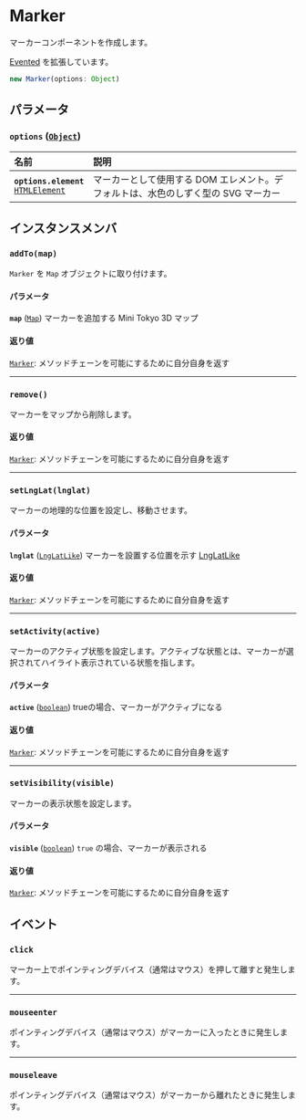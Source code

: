 # Marker

マーカーコンポーネントを作成します。

[Evented](https://docs.mapbox.com/mapbox-gl-js/api/events/#evented) を拡張しています。

```js
new Marker(options: Object)
```

## パラメータ

### **`options`** ([`Object`](https://developer.mozilla.org/docs/Web/JavaScript/Reference/Global_Objects/Object))

名前 | 説明
:-- | :--
**`options.element`**<br>[`HTMLElement`](https://developer.mozilla.org/docs/Web/HTML/Element) | マーカーとして使用する DOM エレメント。デフォルトは、水色のしずく型の SVG マーカー

## インスタンスメンバ

### **`addTo(map)`**

`Marker` を `Map` オブジェクトに取り付けます。

#### パラメータ

**`map`** ([`Map`](./map.md)) マーカーを追加する Mini Tokyo 3D マップ

#### 返り値

[`Marker`](./marker.md): メソッドチェーンを可能にするために自分自身を返す

---

### **`remove()`**

マーカーをマップから削除します。

#### 返り値

[`Marker`](./marker.md): メソッドチェーンを可能にするために自分自身を返す

---

### **`setLngLat(lnglat)`**

マーカーの地理的な位置を設定し、移動させます。

#### パラメータ

**`lnglat`** ([`LngLatLike`](https://docs.mapbox.com/mapbox-gl-js/api/geography/#lnglatlike)) マーカーを設置する位置を示す [LngLatLike](https://docs.mapbox.com/mapbox-gl-js/api/geography/#lnglatlike)

#### 返り値

[`Marker`](./marker.md): メソッドチェーンを可能にするために自分自身を返す

---

### **`setActivity(active)`**

マーカーのアクティブ状態を設定します。アクティブな状態とは、マーカーが選択されてハイライト表示されている状態を指します。

#### パラメータ

**`active`** ([`boolean`](https://developer.mozilla.org/docs/Web/JavaScript/Reference/Global_Objects/Boolean)) trueの場合、マーカーがアクティブになる

#### 返り値

[`Marker`](./marker.md): メソッドチェーンを可能にするために自分自身を返す

---

### **`setVisibility(visible)`**

マーカーの表示状態を設定します。

#### パラメータ

**`visible`** ([`boolean`](https://developer.mozilla.org/docs/Web/JavaScript/Reference/Global_Objects/Boolean)) `true` の場合、マーカーが表示される

#### 返り値

[`Marker`](./marker.md): メソッドチェーンを可能にするために自分自身を返す

## イベント

### **`click`**

マーカー上でポインティングデバイス（通常はマウス）を押して離すと発生します。

---

### **`mouseenter`**

ポインティングデバイス（通常はマウス）がマーカーに入ったときに発生します。

---

### **`mouseleave`**

ポインティングデバイス（通常はマウス）がマーカーから離れたときに発生します。
